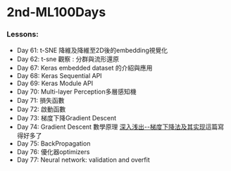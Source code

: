 # 2nd-ML100Days

### Lessons:

- Day 61: t-SNE 降維及降維至2D後的embedding視覺化
- Day 62: t-sne 觀察 : 分群與流形還原
- Day 67: Keras embedded dataset 的介紹與應用
- Day 68: Keras Sequential API
- Day 69: Keras Module API
- Day 70: Multi-layer Perception多層感知機
- Day 71: 損失函數
- Day 72: 啟動函數
- Day 73: 梯度下降Gradient Descent
- Day 74: Gradient Descent 數學原理 [深入浅出--梯度下降法及其实现](https://www.jianshu.com/p/c7e642877b0e)這篇寫得好多了
- Day 75: BackPropagation
- Day 76: 優化器optimizers
- Day 77: Neural network: validation and overfit

